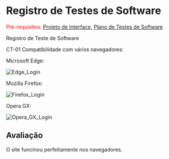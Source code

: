 # Registro de Testes de Software

<span style="color:red">Pré-requisitos: <a href="3-Projeto de Interface.md"> Projeto de Interface</a></span>, <a href="8-Plano de Testes de Software.md"> Plano de Testes de Software</a>

Registro de Teste de Software 

CT-01 Compatibilidade com vários navegadores: 
 
Microsoft Edge:

![Edge_Login](https://user-images.githubusercontent.com/103225367/198892054-e972859d-f92f-42dd-867d-b966c3db78e1.png)

Mozilla Firefox:

![Firefox_Login](https://user-images.githubusercontent.com/103225367/198892066-c72882a0-2cbe-4464-9e2d-3774714d7fd2.png)

Opera GX:

![Opera_GX_Login](https://user-images.githubusercontent.com/103225367/198892073-8f7399d9-c3fd-4d85-96f0-27545e491c0f.png)


## Avaliação

O site funcinou perfeitamente nos navegadores.

